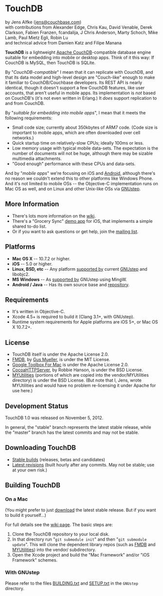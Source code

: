 # TouchDB #

by Jens Alfke (jens@couchbase.com)  
with contributions from Alexander Edge, Chris Kau, David Venable, Derek Clarkson, Fabien Franzen, fcandalija, J Chris Anderson, Marty Schoch, Mike Lamb, Paul Mietz Egli, Robin Lu  
and technical advice from Damien Katz and Filipe Manana

**TouchDB** is a lightweight [Apache CouchDB][1]-compatible database engine suitable for embedding into mobile or desktop apps. Think of it this way: If CouchDB is MySQL, then TouchDB is SQLite.

By "_CouchDB-compatible_" I mean that it can replicate with CouchDB, and that its data model and high-level design are "Couch-like" enough to make it familiar to CouchDB/Couchbase developers. Its REST API is nearly identical, though it doesn't support a few CouchDB features, like user accounts, that aren't useful in mobile apps. Its implementation is _not_ based on CouchDB's (it's not even written in Erlang.) It _does_ support replication to and from CouchDB.

By "_suitable for embedding into mobile apps_", I mean that it meets the following requirements:

 * Small code size; currently about 350kbytes of ARM7 code. (Code size is important to mobile apps, which are often downloaded over cell networks.)
 * Quick startup time on relatively-slow CPUs; ideally 100ms or less.
 * Low memory usage with typical mobile data-sets. The expectation is the number of documents will not be huge, although there may be sizable multimedia attachments.
 * "Good enough" performance with these CPUs and data-sets.

And by "_mobile apps_" we're focusing on iOS and [Android][11], although there's no reason we couldn't extend this to other platforms like Windows Phone. And it's not limited to mobile OSs -- the Objective-C implementation runs on Mac OS as well, and on Linux and other Unix-like OSs via [GNUstep][12].

## More Information

* There's lots more information on the [wiki][2].
* There's a "Grocery Sync" [demo app][18] for iOS, that implements a simple shared to-do list.
* Or if you want to ask questions or get help, join the [mailing list][17].

## Platforms ##

 * **Mac OS X** -- 10.7.2 or higher.
 * **iOS** -- 5.0 or higher.
 * **Linux, BSD, etc** -- Any platform [supported by][13] current [GNUstep][12] and libobjc2.
 * **MS Windows** -- As [supported by][13] GNUstep using MingW.
 * **Android / Java** -- Has its own source base and [repository][11].

## Requirements ##

 * It's written in Objective-C.
 * Xcode 4.5+ is required to build it (Clang 3.1+, with GNUstep).
 * Runtime system requirements for Apple platforms are iOS 5+, or Mac OS X 10.7.2+.

## License ##

 * TouchDB itself is under the Apache License 2.0.
 * [FMDB][5], by [Gus Mueller][8], is under the MIT License.
 * [Google Toolbox For Mac][10] is under the Apache License 2.0.
 * [CocoaHTTPServer][9], by Robbie Hanson, is under the BSD License.
 * [MYUtilities][6] (portions of which are copied into the vendor/MYUtilities directory) is under the BSD License. (But note that I, Jens, wrote MYUtilities and would have no problem re-licensing it under Apache for use here.)

## Development Status ##

TouchDB 1.0 was released on November 5, 2012.

In general, the "stable" branch represents the latest stable release, while the "master" branch has the latest commits and may not be stable.

## Downloading TouchDB ##

* [Stable builds][16] (releases, betas and candidates)
* [Latest revisions][19] (built hourly after any commits. May not be stable; use at your own risk.)

## Building TouchDB ##

### On a Mac ###

(You might prefer to just [download][16] the latest stable release. But if you want to build it yourself...)

For full details see the [wiki page][7]. The basic steps are:

 1. Clone the TouchDB repository to your local disk.
 2. In that directory run "`git submodule init`" and then "`git submodule update`". This will clone the dependent library repos (such as [FMDB][5] and [MYUtilities][6]) into the vendor/ subdirectory.
 3. Open the Xcode project and build the "Mac Framework" and/or "iOS Framework" schemes.

### With GNUstep ###

Please refer to the files [BUILDING.txt][14] and [SETUP.txt][15] in the `GNUstep` directory.

[1]: http://couchdb.apache.org
[2]: https://github.com/couchbaselabs/TouchDB-iOS/wiki
[3]: http://couchbase.com
[5]: https://github.com/couchbaselabs/fmdb
[6]: https://bitbucket.org/snej/myutilities/overview
[7]: https://github.com/couchbaselabs/TouchDB-iOS/wiki/Building-TouchDB
[8]: https://github.com/ccgus/
[9]: https://github.com/robbiehanson/CocoaHTTPServer
[10]: http://code.google.com/p/google-toolbox-for-mac/
[11]: https://github.com/couchbaselabs/TouchDB-Android
[12]: http://www.gnustep.org/
[13]: http://wiki.gnustep.org/index.php/Platform_compatibility
[14]: https://github.com/couchbaselabs/TouchDB-iOS/blob/master/GNUstep/BUILDING.txt
[15]: https://github.com/couchbaselabs/TouchDB-iOS/blob/master/GNUstep/SETUP.txt
[16]: https://github.com/couchbaselabs/TouchDB-iOS/downloads
[17]: https://groups.google.com/forum/?fromgroups#!forum/mobile-couchbase
[18]: https://github.com/couchbaselabs/iOS-Couchbase-Demo
[19]: http://files.couchbase.com/developer-previews/mobile/ios/touchdb/
